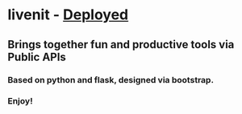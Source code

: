 # livenit - [Deployed](https://livenit.com)

## Brings together fun and productive tools via Public APIs 

### Based on python and flask, designed via bootstrap.   

### Enjoy!